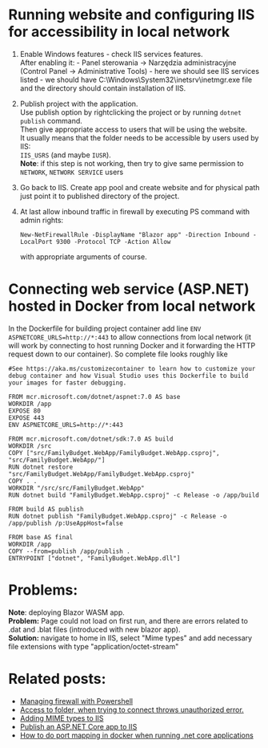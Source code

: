 # Running website and configuring IIS for accessibility in local network

1. Enable Windows features - check IIS services features.  
   After enabling it: - Panel sterowania -> Narzędzia administracyjne (Control Panel -> Administrative Tools) - here we should see IIS services listed - we should have C:\Windows\System32\inetsrv\inetmgr.exe file and the directory should contain installation of IIS.
2. Publish project with the application.  
   Use publish option by rightclicking the project or by running `dotnet publish` command.  
   Then give appropriate access to users that will be using the website.  
   It usually means that the folder needs to be accessible by users used by IIS:  
   `IIS_USRS` (and maybe `IUSR`).  
   **Note**: if this step is not working, then try to give same permission to `NETWORK`, `NETWORK SERVICE` users

3. Go back to IIS. Create app pool and create website and for physical path just point it to published directory of the project.

4. At last allow inbound traffic in firewall by executing PS command with admin rights:
   ```
   New-NetFirewallRule -DisplayName "Blazor app" -Direction Inbound -LocalPort 9300 -Protocol TCP -Action Allow
   ```
   with appropriate arguments of course.

# Connecting web service (ASP.NET) hosted in Docker from local network

In the Dockerfile for building project container add line `ENV ASPNETCORE_URLS=http://*:443` to allow connections from local network (it will work by connecting to host running Docker and it forwarding the HTTP request down to our container). So complete file looks roughly like

```
#See https://aka.ms/customizecontainer to learn how to customize your debug container and how Visual Studio uses this Dockerfile to build your images for faster debugging.

FROM mcr.microsoft.com/dotnet/aspnet:7.0 AS base
WORKDIR /app
EXPOSE 80
EXPOSE 443
ENV ASPNETCORE_URLS=http://*:443

FROM mcr.microsoft.com/dotnet/sdk:7.0 AS build
WORKDIR /src
COPY ["src/FamilyBudget.WebApp/FamilyBudget.WebApp.csproj", "src/FamilyBudget.WebApp/"]
RUN dotnet restore "src/FamilyBudget.WebApp/FamilyBudget.WebApp.csproj"
COPY . .
WORKDIR "/src/src/FamilyBudget.WebApp"
RUN dotnet build "FamilyBudget.WebApp.csproj" -c Release -o /app/build

FROM build AS publish
RUN dotnet publish "FamilyBudget.WebApp.csproj" -c Release -o /app/publish /p:UseAppHost=false

FROM base AS final
WORKDIR /app
COPY --from=publish /app/publish .
ENTRYPOINT ["dotnet", "FamilyBudget.WebApp.dll"]
```

# Problems:

**Note**: deploying Blazor WASM app.  
**Problem:** Page could not load on first run, and there are errors related to .dat and .blat files (introduced with new blazor app).  
**Solution:** navigate to home in IIS, select "Mime types" and add necessary file extensions with type "application/octet-stream"

# Related posts:

- [Managing firewall with Powershell](https://learn.microsoft.com/en-us/powershell/module/netsecurity/new-netfirewallrule?view=windowsserver2022)
- [Access to folder, when trying to connect throws unauthorized error.](https://stackoverflow.com/questions/28360275/iis-access-to-the-path-is-denied)
- [Adding MIME types to IIS](https://www.trivantis.com/help/CourseMill/7.4/en/Troubleshooting/Content/Troubleshooting_mime.html)
- [Publish an ASP.NET Core app to IIS](https://learn.microsoft.com/en-us/aspnet/core/tutorials/publish-to-iis?view=aspnetcore-7.0&tabs=visual-studio)
- [How to do port mapping in docker when running .net core applications](https://stackoverflow.com/questions/58453879/how-to-do-port-mapping-in-docker-when-running-net-core-applications)
